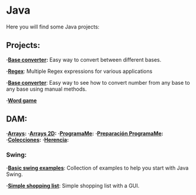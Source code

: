 # Java
Here you will find some Java projects:

## Projects:
**·[Base converter](https://github.com/Jkutkut/Java-Base_Converter):** Easy way to convert between different bases.

**·[Regex](https://github.com/Jkutkut/Regex)**: Multiple Regex expressions for various applications

**·[Base converter](https://github.com/Jkutkut/Java-Base_Converter)**: Easy way to see how to convert number from any base to any base using manual methods.

**·[Word game](https://github.com/Jkutkut/Java-JuegoAhorcado)**

## DAM:

**·[Arrays](https://github.com/Jkutkut/Java_ExamenesArrays):**
**·[Arrays 2D](https://github.com/Jkutkut/Java-EjerciciosArrays2D_2):**
**·[ProgramaMe](https://github.com/Jkutkut/programaMe):**
**·[Preparación ProgramaMe](https://github.com/Jkutkut/Programame-DAM_2022):**
**·[Colecciones](https://github.com/Jkutkut/Java-Colecciones):**
**·[Herencia](https://github.com/Jkutkut/Java-Herencia):**

### Swing:

**·[Basic swing examples](https://github.com/Jkutkut/Java-Swing_UF9_3)**: Collection of examples to help you start with Java Swing.

**·[Simple shopping list](https://github.com/Jkutkut/Java-Lista_Compra_Basica)**: Simple shopping list with a GUI.
<!-- **·[]()**:  -->
<!-- **·[]()**:  -->
<!-- **·[]()**:  -->
<!-- **·[]()**:  -->


